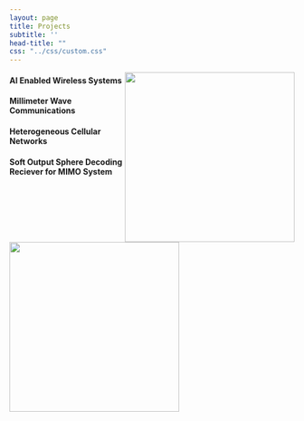 ```yaml
---
layout: page
title: Projects
subtitle: ''
head-title: ""
css: "../css/custom.css"
---
```

<img align="right" src="../img/unerconst.jpg" height="300px">

#### AI Enabled Wireless Systems

#### Millimeter Wave Communications

#### Heterogeneous Cellular Networks

#### Soft Output Sphere Decoding Reciever for MIMO System
<img align="center" src="../data/model111(2).pdf" height="300px">





































